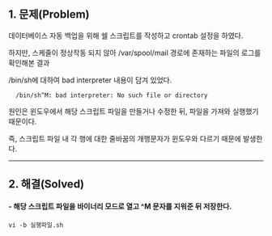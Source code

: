 ## 1. 문제(Problem)

데이터베이스 자동 백업을 위해 쉘 스크립트를 작성하고 crontab 설정을 하였다.  

하지만, 스케줄이 정상작동 되지 않아 /var/spool/mail 경로에 존재하는 파일의 로그를 확인해본 결과  

/bin/sh에 대하여 bad interpreter 내용이 담겨 있었다.  

      /bin/sh^M: bad interpreter: No such file or directory
  
원인은 윈도우에서 해당 스크립트 파일을 만들거나 수정한 뒤, 파일을 가져와 실행했기 때문이다.  

즉, 스크립트 파일 내 각 행에 대한 줄바꿈의 개행문자가 윈도우와 다르기 때문에 발생한다.

  

------------------

## 2. 해결(Solved)

####   - 해당 스크립트 파일을 바이너리 모드로 열고 ^M 문자를 지워준 뒤 저장한다.

    vi -b 실행파일.sh
